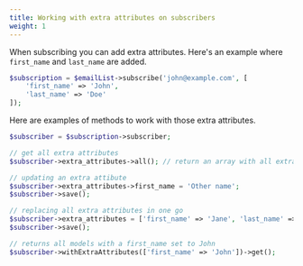 ```yaml
---
title: Working with extra attributes on subscribers
weight: 1
---
```


When subscribing you can add extra attributes. Here's an example where `first_name` and `last_name` are added.

```php
$subscription = $emailList->subscribe('john@example.com', [
    'first_name' => 'John',
    'last_name' => 'Doe'
]);
```

Here are examples of methods to work with those extra attributes.

```php
$subscriber = $subscription->subscriber;

// get all extra attributes
$subscriber->extra_attributes->all(); // return an array with all extra attributes;

// updating an extra attibute
$subscriber->extra_attributes->first_name = 'Other name';
$subscriber->save();

// replacing all extra attributes in one go
$subscriber->extra_attributes = ['first_name' => 'Jane', 'last_name' => 'Dane'];
$subscriber->save();

// returns all models with a first_name set to John
$subscriber->withExtraAttributes(['first_name' => 'John'])->get();
```
